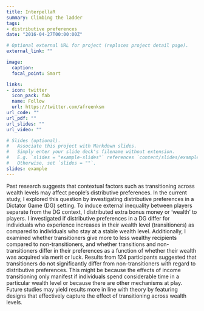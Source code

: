 ```yaml
---
title: InterpellaR
summary: Climbing the ladder
tags:
- distributive preferences
date: "2016-04-27T00:00:00Z"

# Optional external URL for project (replaces project detail page).
external_link: ""

image:
  caption: 
  focal_point: Smart

links:
- icon: twitter
  icon_pack: fab
  name: Follow
  url: https://twitter.com/afreenksm
url_code: ""
url_pdf: ""
url_slides: ""
url_video: ""

# Slides (optional).
#   Associate this project with Markdown slides.
#   Simply enter your slide deck's filename without extension.
#   E.g. `slides = "example-slides"` references `content/slides/example-slides.md`.
#   Otherwise, set `slides = ""`.
slides: example
---
```


Past research suggests that contextual factors such as transitioning across wealth levels may affect people’s distributive preferences. In the current study, I explored this question by investigating distributive preferences in a Dictator Game (DG) setting. To induce external inequality between players separate from the DG context, I distributed extra bonus money or ‘wealth’ to players. I investigated if distributive preferences in a DG differ for individuals who experience increases in their wealth level (transitioners) as compared to individuals who stay at a stable wealth level. Additionally, I examined whether transitioners give more to less wealthy recipients compared to non-transitioners, and whether transitions and non-transitioners differ in their preferences as a function of whether their wealth was acquired via merit or luck. Results from 124 participants suggested that transitioners do not significantly differ from non-transitioners with regard to distributive preferences. This might be because the effects of income transitioning only manifest if individuals spend considerable time in a particular wealth level or because there are other mechanisms at play. Future studies may yield results more in line with theory by featuring designs that effectively capture the effect of transitioning across wealth levels.
